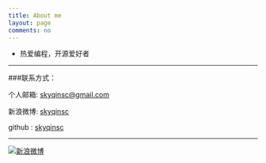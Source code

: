 ```yaml
---
title: About me
layout: page
comments: no
---
```


* 热爱编程，开源爱好者


----

###联系方式：

个人邮箱: [skyqinsc@gmail.com](skyqinsc@gmail.com)

新浪微博: [skyqinsc](http://weibo.com/u/3496162085)

github : [skyqinsc](https://github.com/skyqinsc)

----


[![新浪微博](http://service.t.sina.com.cn/widget/qmd/1713195262/f78fbcd2/1.png)](http://weibo.com/u/1713195262?s=6uyXnP)

